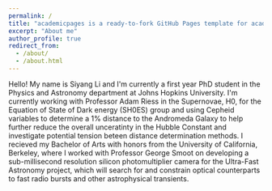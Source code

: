 ```yaml
---
permalink: /
title: "academicpages is a ready-to-fork GitHub Pages template for academic personal websites"
excerpt: "About me"
author_profile: true
redirect_from: 
  - /about/
  - /about.html
---
```


Hello! My name is Siyang Li and I'm currently a first year PhD student in the Physics and Astronomy department at Johns Hopkins University. I'm currently working with Professor Adam Riess in the Supernovae, H0, for the Equation of State of Dark energy (SH0ES) group and using Cepheid variables to determine a 1% distance to the Andromeda Galaxy to help further reduce the overall unceratinty in the Hubble Constant and investigate potential tension beteen distance determination methods. I recieved my Bachelor of Arts with honors from the University of California, Berkeley, where I worked with Professor George Smoot on developing a sub-millisecond resolution silicon photomultiplier camera for the Ultra-Fast Astronomy project, which will search for and constrain optical counterparts to fast radio bursts and other astrophysical transients.


